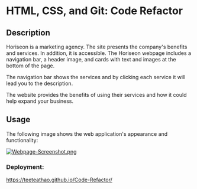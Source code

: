 # HTML, CSS, and Git: Code Refactor

## Description

Horiseon is a marketing agency. The site presents the company's benefits and services. In addition, it is accessible. The Horiseon webpage includes a navigation bar, a header image, and cards with text and images at the bottom of the page.

The navigation bar shows the services and by clicking each service it will lead you to the description.

The website provides the benefits of using their services and how it could help expand your business.

## Usage

The following image shows the web application's appearance and functionality:

[![Webpage-Screenshot.png](https://i.postimg.cc/RZCY3Z5c/Webpage-Screenshot.png)](https://postimg.cc/mtqjJRrD)

### Deployment:
https://teeteathao.github.io/Code-Refactor/ 